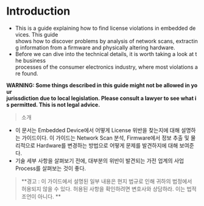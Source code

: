 # Introduction

- This is a guide explaining how to find license violations in embedded devices. This guide shows how to discover problems by analysis of network scans, extracting information from a firmware and physically altering hardware.  
- Before we can dive into the technical details, it is worth taking a look at the business processes of the consumer electronics industry, where most violations are found. 

**WARNING: Some things described in this guide might not be allowed in your jurissdiction due to local legislation. Please consult a lawyer to see what is permitted. This is not legal advice.**

> 소개
- 이 문서는 Embedded Device에서 어떻게 License 위반을 찾는지에 대해 설명하는 가이드이다. 이 가이드는 Network Scan 분석, Firmware에서 정보 추출 및 물리적으로 Hardware를 변경하는 방법으로 어떻게 문제를 발견하지에 대해 보여준다. 
- 기술 세부 사항을 살펴보기 전에, 대부분의 위반이 발견되는 가전 업계의 사업 Process를 살펴보는 것이 좋다. 

> **경고 : 이 가이드에서 설명된 일부 내용은 현지 법규로 인해 귀하의 법정에서 허용되지 않을 수 있다. 허용된 사항을 확인하려면 변호사와 상담하라. 이는 법적 조언이 아니다. **

